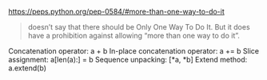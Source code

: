 https://peps.python.org/pep-0584/#more-than-one-way-to-do-it
> doesn’t say that there should be Only One Way To Do It. But it does have a prohibition against allowing “more than one way to do it”.

Concatenation operator: a + b
In-place concatenation operator: a += b
Slice assignment: a[len(a):] = b
Sequence unpacking: [*a, *b]
Extend method: a.extend(b)
